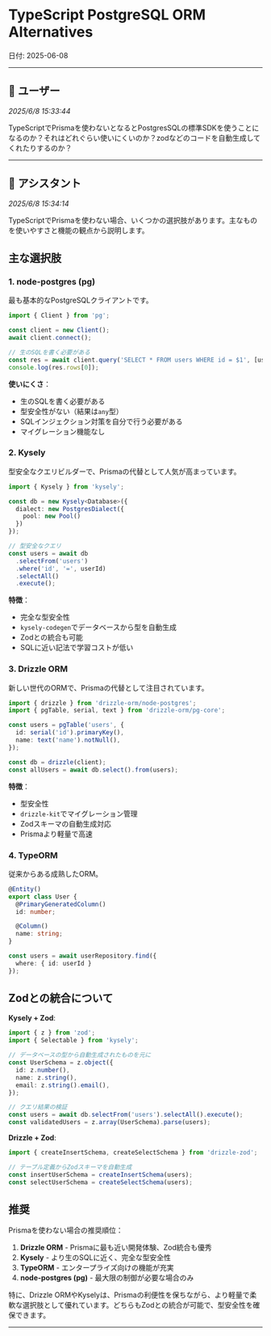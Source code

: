 # TypeScript PostgreSQL ORM Alternatives

日付: 2025-06-08

---

## 👤 ユーザー
*2025/6/8 15:33:44*

TypeScriptでPrismaを使わないとなるとPostgresSQLの標準SDKを使うことになるのか？それはどれぐらい使いにくいのか？zodなどのコードを自動生成してくれたりするのか？

---

## 🤖 アシスタント
*2025/6/8 15:34:14*

TypeScriptでPrismaを使わない場合、いくつかの選択肢があります。主なものを使いやすさと機能の観点から説明します。

## 主な選択肢

### 1. node-postgres (pg)
最も基本的なPostgreSQLクライアントです。

```typescript
import { Client } from 'pg';

const client = new Client();
await client.connect();

// 生のSQLを書く必要がある
const res = await client.query('SELECT * FROM users WHERE id = $1', [userId]);
console.log(res.rows[0]);
```

**使いにくさ**：
- 生のSQLを書く必要がある
- 型安全性がない（結果は`any`型）
- SQLインジェクション対策を自分で行う必要がある
- マイグレーション機能なし

### 2. Kysely
型安全なクエリビルダーで、Prismaの代替として人気が高まっています。

```typescript
import { Kysely } from 'kysely';

const db = new Kysely<Database>({
  dialect: new PostgresDialect({
    pool: new Pool()
  })
});

// 型安全なクエリ
const users = await db
  .selectFrom('users')
  .where('id', '=', userId)
  .selectAll()
  .execute();
```

**特徴**：
- 完全な型安全性
- `kysely-codegen`でデータベースから型を自動生成
- Zodとの統合も可能
- SQLに近い記法で学習コストが低い

### 3. Drizzle ORM
新しい世代のORMで、Prismaの代替として注目されています。

```typescript
import { drizzle } from 'drizzle-orm/node-postgres';
import { pgTable, serial, text } from 'drizzle-orm/pg-core';

const users = pgTable('users', {
  id: serial('id').primaryKey(),
  name: text('name').notNull(),
});

const db = drizzle(client);
const allUsers = await db.select().from(users);
```

**特徴**：
- 型安全性
- `drizzle-kit`でマイグレーション管理
- Zodスキーマの自動生成対応
- Prismaより軽量で高速

### 4. TypeORM
従来からある成熟したORM。

```typescript
@Entity()
export class User {
  @PrimaryGeneratedColumn()
  id: number;

  @Column()
  name: string;
}

const users = await userRepository.find({
  where: { id: userId }
});
```

## Zodとの統合について

**Kysely + Zod**:
```typescript
import { z } from 'zod';
import { Selectable } from 'kysely';

// データベースの型から自動生成されたものを元に
const UserSchema = z.object({
  id: z.number(),
  name: z.string(),
  email: z.string().email(),
});

// クエリ結果の検証
const users = await db.selectFrom('users').selectAll().execute();
const validatedUsers = z.array(UserSchema).parse(users);
```

**Drizzle + Zod**:
```typescript
import { createInsertSchema, createSelectSchema } from 'drizzle-zod';

// テーブル定義からZodスキーマを自動生成
const insertUserSchema = createInsertSchema(users);
const selectUserSchema = createSelectSchema(users);
```

## 推奨

Prismaを使わない場合の推奨順位：

1. **Drizzle ORM** - Prismaに最も近い開発体験、Zod統合も優秀
2. **Kysely** - より生のSQLに近く、完全な型安全性
3. **TypeORM** - エンタープライズ向けの機能が充実
4. **node-postgres (pg)** - 最大限の制御が必要な場合のみ

特に、Drizzle ORMやKyselyは、Prismaの利便性を保ちながら、より軽量で柔軟な選択肢として優れています。どちらもZodとの統合が可能で、型安全性を確保できます。

---
